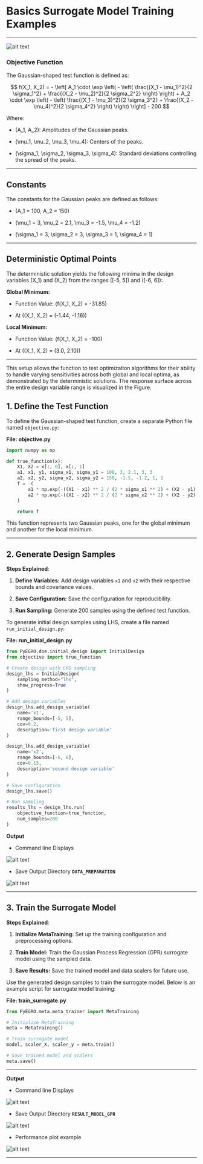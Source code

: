# Basics Surrogate Model Training Examples

---

![alt text](objective.png)


### **Objective Function**

The Gaussian-shaped test function is defined as:

$$
    f(X_1, X_2) = - \left[ A_1 \cdot \exp \left( - \left( \frac{(X_1 - \mu_1)^2}{2 \sigma_1^2} + \frac{(X_2 - \mu_2)^2}{2 \sigma_2^2} \right) \right) +
    A_2 \cdot \exp \left( - \left( \frac{(X_1 - \mu_3)^2}{2 \sigma_3^2} + \frac{(X_2 - \mu_4)^2}{2 \sigma_4^2} \right) \right) \right] - 200
$$

Where:

- \(A_1, A_2\): Amplitudes of the Gaussian peaks.  

- \(\mu_1, \mu_2, \mu_3, \mu_4\): Centers of the peaks.  

- \(\sigma_1, \sigma_2, \sigma_3, \sigma_4\): Standard deviations controlling the spread of the peaks.  

---

## Constants
The constants for the Gaussian peaks are defined as follows:

- \(A_1 = 100, A_2 = 150\)  

- \(\mu_1 = 3, \mu_2 = 2.1, \mu_3 = -1.5, \mu_4 = -1.2\)  

- \(\sigma_1 = 3, \sigma_2 = 3, \sigma_3 = 1, \sigma_4 = 1\)  

---

## Deterministic Optimal Points
The deterministic solution yields the following minima in the design variables \(X_1\) and \(X_2\) from the ranges \([-5, 5]\) and \([-6, 6]\):

**Global Minimum:**

   - Function Value: \(f(X_1, X_2) = -31.85\)  

   - At \((X_1, X_2) = (-1.44, -1.16)\)  

**Local Minimum:**

   - Function Value: \(f(X_1, X_2) = -100\)  

   - At \((X_1, X_2) = (3.0, 2.10)\)  

---

This setup allows the function to test optimization algorithms for their ability to handle varying sensitivities across both global and local optima, as demonstrated by the deterministic solutions. The response surface across the entire design variable range is visualized in the Figure.



## **1. Define the Test Function**

To define the Gaussian-shaped test function, create a separate Python file named `objective.py`:

**File: objective.py**
```python
import numpy as np

def true_function(x):
    X1, X2 = x[:, 0], x[:, 1]
    a1, x1, y1, sigma_x1, sigma_y1 = 100, 3, 2.1, 3, 3
    a2, x2, y2, sigma_x2, sigma_y2 = 150, -1.5, -1.2, 1, 1
    f = -(
        a1 * np.exp(-((X1 - x1) ** 2 / (2 * sigma_x1 ** 2) + (X2 - y1) ** 2 / (2 * sigma_y1 ** 2))) +
        a2 * np.exp(-((X1 - x2) ** 2 / (2 * sigma_x2 ** 2) + (X2 - y2) ** 2 / (2 * sigma_y2 ** 2))) - 200
    )

    return f
```

This function represents two Gaussian peaks, one for the global minimum and another for the local minimum.

---

## **2. Generate Design Samples**

**Steps Explained**:

1. **Define Variables:** Add design variables `x1` and `x2` with their respective bounds and covariance values.

2. **Save Configuration:** Save the configuration for reproducibility.

3. **Run Sampling:** Generate 200 samples using the defined test function.


To generate initial design samples using LHS, create a file named `run_initial_design.py`:

**File: run_initial_design.py**
```python
from PyEGRO.doe.initial_design import InitialDesign
from objective import true_function

# Create design with LHS sampling
design_lhs = InitialDesign(
    sampling_method="lhs",
    show_progress=True
)

# Add design variables
design_lhs.add_design_variable(
    name='x1',
    range_bounds=[-5, 5],
    cov=0.2,
    description='first design variable'
)

design_lhs.add_design_variable(
    name='x2',
    range_bounds=[-6, 6],
    cov=0.15,
    description='second design variable'
)

# Save configuration
design_lhs.save()

# Run sampling
results_lhs = design_lhs.run(
    objective_function=true_function,
    num_samples=200
)
```

**Output**

- Command line Displays

![alt text](command_display.png)

- Save Output Directory **`DATA_PREPARATION`**

![alt text](output_dir.png)


---

## **3. Train the Surrogate Model**

**Steps Explained**:

1. **Initialize MetaTraining:** Set up the training configuration and preprocessing options.

2. **Train Model:** Train the Gaussian Process Regression (GPR) surrogate model using the sampled data.

3. **Save Results:** Save the trained model and data scalers for future use.


Use the generated design samples to train the surrogate model. Below is an example script for surrogate model training:

**File: train_surrogate.py**
```python
from PyEGRO.meta.meta_trainer import MetaTraining

# Initialize MetaTraining
meta = MetaTraining()

# Train surrogate model
model, scaler_X, scaler_y = meta.train()

# Save trained model and scalers
meta.save()
```

---

**Output**

- Command line Displays

![alt text](training_state.png)


- Save Output Directory **`RESULT_MODEL_GPR`**

![alt text](savemodel.png)

- Performance plot example

![alt text](performance_plot.png)

---












